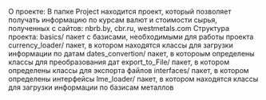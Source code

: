О проекте:
В папке Project находится проект, который позволяет получать информацию по курсам валют и стоимости сырья, полученных с сайтов: nbrb.by, cbr.ru, westmetals.com
Структура проекта:
  basics/               пакет с базисами, необходимыми для работы проекта
  currency_loader/      пакет, в котором находятся классы для загрузки информации по датам
  dates_сonvertion/     пакет, в котороым определены классы для преобразования дат
  export_to_File/       пакет, в котором определены классы для экспорта файлов
  interfaces/           пакет, в котором определены интерфейсы
  lme_loader/           пакет, в котором находятся классы для загрузки информации по базисам металлов
